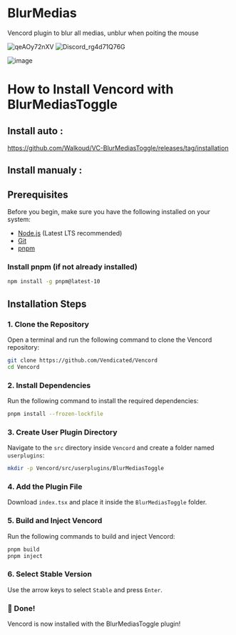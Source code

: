 # BlurMedias
Vencord plugin to blur all medias, unblur when poiting the mouse

![qeAOy72nXV](https://github.com/user-attachments/assets/9edef370-858c-4500-91cf-1f0c84cf36ca)
![Discord_rg4d71Q76G](https://github.com/user-attachments/assets/a909d72d-0439-4c30-b3fd-78f0bbc165a8)

![image](https://github.com/user-attachments/assets/f6dbda9d-43ba-4785-94ff-e6e52a501100)

# How to Install Vencord with BlurMediasToggle

## Install auto :

https://github.com/Walkoud/VC-BlurMediasToggle/releases/tag/installation

## Install manualy : 

## Prerequisites
Before you begin, make sure you have the following installed on your system:
- [Node.js](https://nodejs.org/) (Latest LTS recommended)
- [Git](https://git-scm.com/)
- [pnpm](https://pnpm.io/installation)

### Install pnpm (if not already installed)
```sh
npm install -g pnpm@latest-10
```

## Installation Steps

### 1. Clone the Repository
Open a terminal and run the following command to clone the Vencord repository:
```sh
git clone https://github.com/Vendicated/Vencord
cd Vencord
```

### 2. Install Dependencies
Run the following command to install the required dependencies:
```sh
pnpm install --frozen-lockfile
```

### 3. Create User Plugin Directory
Navigate to the `src` directory inside `Vencord` and create a folder named `userplugins`:
```sh
mkdir -p Vencord/src/userplugins/BlurMediasToggle
```

### 4. Add the Plugin File
Download `index.tsx` and place it inside the `BlurMediasToggle` folder.

### 5. Build and Inject Vencord
Run the following commands to build and inject Vencord:
```sh
pnpm build
pnpm inject
```

### 6. Select Stable Version
Use the arrow keys to select `Stable` and press `Enter`.

### 🎉 Done! 
Vencord is now installed with the BlurMediasToggle plugin!

